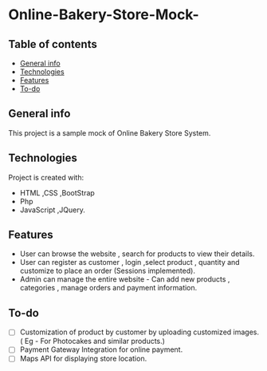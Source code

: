 # Online-Bakery-Store-Mock-

## Table of contents
* [General info](#general-info)
* [Technologies](#technologies)
* [Features](#features)
* [To-do](#to-do)

## General info
This project is a sample mock of Online Bakery Store System.
	
## Technologies
Project is created with:
* HTML ,CSS ,BootStrap
* Php 
* JavaScript ,JQuery.
	
## Features

* User can browse the website , search for products  to view their details.
* User can register as customer , login ,select product , quantity and customize to place an order (Sessions implemented).
* Admin can manage the entire website - Can add new products , categories , manage orders and payment information.

## To-do
- [ ] Customization of product by customer by uploading customized images.( Eg - For Photocakes and similar products.)
- [ ] Payment Gateway Integration for online payment.
- [ ] Maps API for displaying store location.

